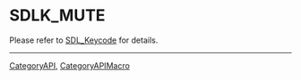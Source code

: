 # SDLK_MUTE

Please refer to [SDL_Keycode](SDL_Keycode) for details.

----
[CategoryAPI](CategoryAPI), [CategoryAPIMacro](CategoryAPIMacro)

